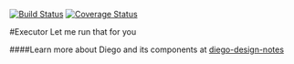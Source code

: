 [![Build Status](https://travis-ci.org/cloudfoundry-incubator/executor.svg?branch=master)](https://travis-ci.org/cloudfoundry-incubator/executor)
[![Coverage Status](https://coveralls.io/repos/cloudfoundry-incubator/executor/badge.png?branch=HEAD)](https://coveralls.io/r/cloudfoundry-incubator/executor?branch=HEAD)

#Executor
Let me run that for you

####Learn more about Diego and its components at [diego-design-notes](https://github.com/cloudfoundry-incubator/diego-design-notes)
